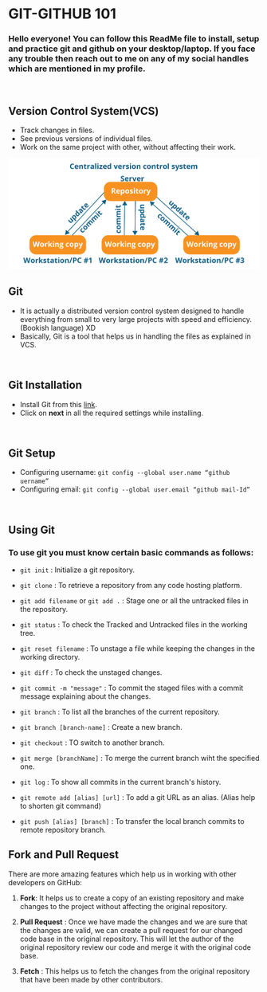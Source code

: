 #   GIT-GITHUB 101

### Hello everyone! You can follow this ReadMe file to install, setup and practice git and github on your desktop/laptop. If you face any trouble then reach out to me on any of my social handles which are mentioned in my profile.

<br />

## Version Control System(VCS)

- Track changes in files.
- See previous versions of individual files.
- Work on the same project with other, without affecting their work.

<img src="./VCS.png"> 

<br/>

## Git

- It is actually a distributed version control system designed to handle everything from small to very large projects with speed and efficiency.(Bookish language) XD
- Basically, Git is a tool that helps us in handling the files as explained in VCS.

<br />

## Git Installation

- Install Git from this [link](https://git-scm.com/downloads).
- Click on **next** in all the required settings while installing.

<br />

## Git Setup

- Configuring username:
`git config --global user.name “github uername”`
- Configuring email:
`git config --global user.email “github mail-Id”`

<br />

## Using Git

### To use git you must know certain basic commands as follows:

- `git init` : Initialize a git repository.

- `git clone` : To retrieve a repository from any code hosting platform.

- `git add filename`  or  `git add .` : Stage one or all the untracked files in the repository.

- `git status` : To check the Tracked and Untracked files in the working tree.

- `git reset filename` : To unstage a file while keeping the changes in the working directory.

- `git diff` : To check the unstaged changes.

- `git commit -m "message"` : To commit the staged files with a commit message explaining about the changes.

- `git branch` : To list all the branches of the current repository.

- `git branch [branch-name]` : Create a new branch.

- `git checkout` : TO switch to another branch.

- `git merge [branchName]` : To merge the current branch wiht the specified one.

- `git log` : To show all commits in the current branch's history.

- `git remote add [alias] [url]` : To add a git URL as an alias. (Alias help to shorten git command)

- `git push [alias] [branch]` : To transfer the local branch commits to remote repository branch.

## Fork and Pull Request

There are more amazing features which help us in working with other developers on GitHub:

1. **Fork**: It helps us to create a copy of an existing repository and make changes to the project without affecting the original repository.

2. **Pull Request** : Once we have made the changes and we are sure that the changes are valid, we can create a pull request for our changed code base in the original repository. This will let the author of the original repository review our code and merge it with the original code base.

3. **Fetch** : This helps us to fetch the changes from the original repository that have been made by other contributors.